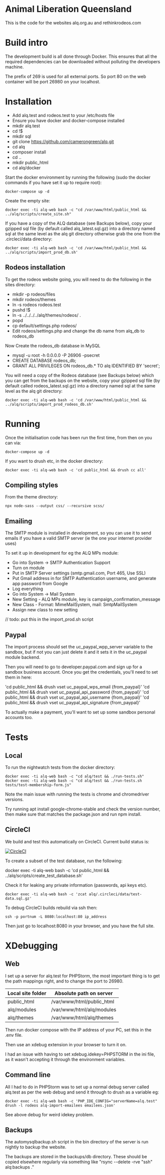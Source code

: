 Animal Liberation Queensland
============================

This is the code for the websites alq.org.au and rethinkrodeos.com


# Build intro

The development build is all done through Docker.  This ensures that all the required dependencies can be downloaded without polluting the developers machine.

The prefix of 269 is used for all external ports.  So port 80 on the web container will be port 26980 on your localhost.

# Installation

* Add alq.test and rodeos.test to your /etc/hosts file
* Ensure you have docker and docker-compose installed
* mkdir alq.test
* cd !$
* mkdir sql
* git clone https://github.com/camerongreen/alq.git
* cd alq
* composer install
* cd ..
* mkdir public_html
* cd alq/docker

Start the docker environment by running the following (sudo the docker commands if you have set it up to require root):

    docker-compose up -d

Create the empty site:

    docker exec -ti alq-web bash -c "cd /var/www/html/public_html && ../alq/scripts/create_site.sh"
    
If you have a copy of the ALQ database (see Backups below), copy your gzipped sql file (by default called alq_latest.sql.gz) into a directory named sql at the same level as the alq git directory otherwise grab the one from the .circleci/data directory:

    docker exec -ti alq-web bash -c 'cd /var/www/html/public_html && ../alq/scripts/import_prod_db.sh'
    
## Rodeos installation
    
To get the rodeos website going, you will need to do the following in the sites directory:

* mkdir -p rodeos/files
* mkdir rodeos/themes
* ln -s rodeos rodeos.test
* pushd !$
* ln -s ../../../../alq/themes/rodeos/ .
* popd
* cp default/settings.php rodeos/
* Edit rodeos/settings.php and change the db name from alq_db to rodeos_db

Now Create the rodeos_db database in MySQL
* mysql -u root -h 0.0.0.0 -P 26906 -psecret
* CREATE DATABASE rodeos_db;
* GRANT ALL PRIVILEGES ON rodeos_db.* TO alq IDENTIFIED BY 'secret';

You will need a copy of the Rodeos database (see Backups below) which you can get from the backups on the website, copy your gzipped sql file (by default called rodeos_latest.sql.gz) into a directory named sql at the same level as the alq git directory:

    docker exec -ti alq-web bash -c 'cd /var/www/html/public_html && ../alq/scripts/import_prod_rodeos_db.sh'

    
# Running
    
Once the initialisation code has been run the first time, from then on you can via:

    docker-compose up -d
    
If you want to drush etc, in the docker directory:

    docker exec -ti alq-web bash -c 'cd public_html && drush cc all'
    

## Compiling styles

From the theme directory:

    npx node-sass --output css/ --recursive scss/
    
## Emailing

The SMTP module is installed in development, so you can use it to send emails if you 
have a valid SMTP server (ie the one your internet provider uses)

To set it up in development for eg the ALQ MPs module:
 * Go into System -> SMTP Authentication Support
 * Turn on module
 * Put in SMTP Server settings (smtp.gmail.com, Port 465, Use SSL)
 * Put Gmail address in for SMTP Authentication username, and generate app password from Google
 * Log everything
 * Go into System -> Mail System
 * New Setting - ALQ MPs module, key is campaign_confirmation_message
 * New Class - Format: MimeMailSystem, mail: SmtpMailSystem
 * Assign new class to new setting
 
// todo: put this in the import_prod.sh script

## Paypal

The import process should set the uc_paypal_wpp_server variable to the sandbox, but if
not you can just delete it and it sets it in the uc_paypal module backend.

Then you will need to go to developer.paypal.com and sign up for a sandbox business account.  Once you get the credentials, you'll need to set them in here:

'cd public_html && drush vset uc_paypal_wps_email {from_paypal}'
'cd public_html && drush vset uc_paypal_api_password {from_paypal}'
'cd public_html && drush vset uc_paypal_api_username {from_paypal}'
'cd public_html && drush vset uc_paypal_api_signature {from_paypal}'

To actually make a payment, you'll want to set up some sandbox personal accounts too.

    
# Tests

## Local

To run the nightwatch tests from the docker directory:

    docker exec -ti alq-web bash -c "cd alq/test && ./run-tests.sh"
    docker exec -ti alq-web bash -c "cd alq/test && ./run-tests.sh tests/test-membership-form.js"
 
Note the main issue with running the tests is chrome and chromedriver versions.  

Try running apt install google-chrome-stable and check the version number, then make sure that matches
the package.json and run npm install.
    
## CircleCI

We build and test this automatically on CircleCI.  Current build status is:

[![CircleCI](https://circleci.com/gh/camerongreen/alq.svg?style=svg)](https://circleci.com/gh/camerongreen/alq)

To create a subset of the test database, run the following:

docker exec -ti alq-web bash -c 'cd public_html && ../alq/scripts/create_test_database.sh'

Check it for leaking any private information (passwords, api keys etc).

    docker exec -ti alq-web bash -c 'zcat alq/.circleci/data/test-data.sql.gz'

To debug CircleCI builds rebuild via ssh then:
                         
    ssh -p portnum -L 8080:localhost:80 ip_address
                         
Then just go to localhost:8080 in your browser, and you have the full site.

    
# XDebugging

## Web

I set up a server for alq.test for PHPStorm, the most important thing is to get the path mappings right, and to change the port to 26980.

| Local site folder | Absolute path on server         |
|-------------------|---------------------------------|
| public_html       | /var/www/html/public_html       |
| alq/modules       | /var/www/html/alq/modules       | 
| alq/themes        | /var/www/html/alq/themes        |

Then run docker compose with the IP address of your PC, set this in the .env file.

Then use an xdebug extension in your browser to turn it on. 

I had an issue with having to set xdebug.idekey=PHPSTORM in the ini file, as it wasn't accepting it through the
environment variables.

## Command line

All I had to do in PHPStorm was to set up a normal debug server called alq.test as per the web debug and send it through to drush as a variable eg:

    docker exec -ti alq-web bash -c 'PHP_IDE_CONFIG="serverName=alq.test" drush -l rodeos alq-import-emailees emailees.json'
    
See above debug for weird idekey problem.
    
## Backups

The automysqlbackup.sh script in the bin directory of the server is run nightly to backup the website.

The backups are stored in the backups/db directory.  These should be copied elsewhere regularly via something like "rsync --delete -rve "ssh" alq:backups ."


